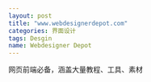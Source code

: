 ```yaml
---
layout: post
title: "www.webdesignerdepot.com"
categories: 界面设计
tags: Desgin
name: Webdesigner Depot
---
```


网页前端必备，涵盖大量教程、工具、素材
